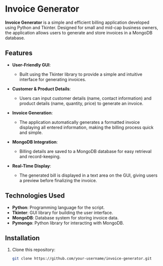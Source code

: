 # Invoice Generator

**Invoice Generator** is a simple and efficient billing application developed using Python and Tkinter. Designed for small and mid-cap business owners, the application allows users to generate and store invoices in a MongoDB database.

## Features
- **User-Friendly GUI**: 
  - Built using the Tkinter library to provide a simple and intuitive interface for generating invoices.
  
- **Customer & Product Details**: 
  - Users can input customer details (name, contact information) and product details (name, quantity, price) to generate an invoice.

- **Invoice Generation**: 
  - The application automatically generates a formatted invoice displaying all entered information, making the billing process quick and simple.

- **MongoDB Integration**: 
  - Billing details are saved to a MongoDB database for easy retrieval and record-keeping.

- **Real-Time Display**: 
  - The generated bill is displayed in a text area on the GUI, giving users a preview before finalizing the invoice.

## Technologies Used
- **Python**: Programming language for the script.
- **Tkinter**: GUI library for building the user interface.
- **MongoDB**: Database system for storing invoice data.
- **Pymongo**: Python library for interacting with MongoDB.

## Installation
1. Clone this repository:
   ```bash
   git clone https://github.com/your-username/invoice-generator.git
